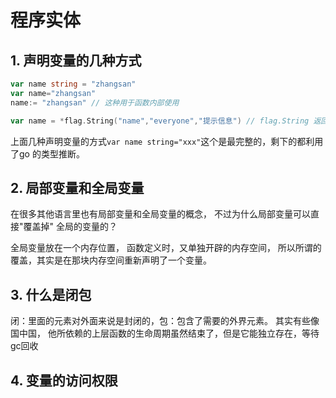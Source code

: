 # 程序实体



## 1. 声明变量的几种方式



```go
var name string = "zhangsan"
var name="zhangsan"
name:= "zhangsan" // 这种用于函数内部使用

var name = *flag.String("name","everyone","提示信息") // flag.String 返回的是*string  使用* 将指针对应的值取出来
```



上面几种声明变量的方式`var name string="xxx"`这个是最完整的，剩下的都利用了go 的类型推断。







## 2. 局部变量和全局变量

在很多其他语言里也有局部变量和全局变量的概念， 不过为什么局部变量可以直接"覆盖掉" 全局的变量的？

全局变量放在一个内存位置， 函数定义时，又单独开辟的内存空间， 所以所谓的覆盖，其实是在那块内存空间重新声明了一个变量。 





## 3. 什么是闭包

闭：里面的元素对外面来说是封闭的，包：包含了需要的外界元素。 其实有些像国中国， 他所依赖的上层函数的生命周期虽然结束了，但是它能独立存在，等待gc回收





## 4. 变量的访问权限






